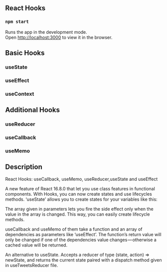 
## React Hooks

### `npm start`

Runs the app in the development mode.<br>
Open [http://localhost:3000](http://localhost:3000) to view it in the browser.

## Basic Hooks

### useState
### useEffect
### useContext

## Additional Hooks

### useReducer
### useCallback
### useMemo


## Description

React Hooks: useCallback, useMemo, useReducer,useState and useEffect

A new feature of React 16.8.0 that let you use class features in functional components. With Hooks, you can now create states and use lifecycles methods. ‘useState’ allows you to create states for your variables like this:


The array given in parameters lets you fire the side effect only when the value in the array is changed. This way, you can easily create lifecycle methods.


useCallback and useMemo of them take a function and an array of dependencies as parameters like ‘useEffect’. The function’s return value will only be changed if one of the dependencies value changes — otherwise a cached value will be returned.


An alternative to useState. Accepts a reducer of type (state, action) => newState, and returns the current state paired with a dispatch method given in useTweetsReducer file. 